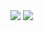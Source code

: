 <img src="https://github.com/Trendyol/android-guidelines/blob/master/ci_cd/leylek_user_flow.png">  
<img src="https://github.com/Trendyol/android-guidelines/blob/master/ci_cd/basic_sequence_diagram_example.png">
